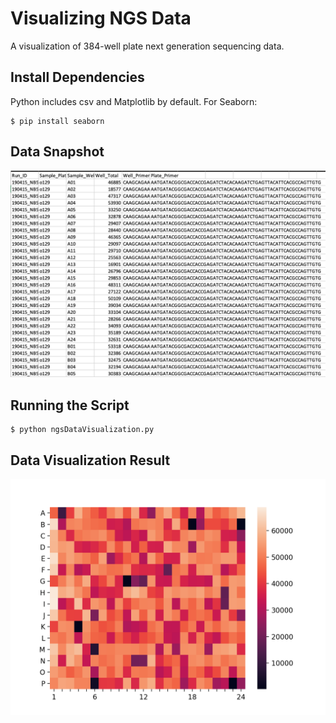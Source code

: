 # Visualizing NGS Data
A visualization of 384-well plate next generation sequencing data.

## Install Dependencies
Python includes csv and Matplotlib by default.
For Seaborn:
```
$ pip install seaborn
```

## Data Snapshot
![screenshot](img/dataSS.png)

## Running the Script
```
$ python ngsDataVisualization.py
```

## Data Visualization Result
![heatmap](img/p384.png)
